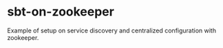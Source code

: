 # sbt-on-zookeeper
Example of setup on service discovery and centralized configuration with zookeeper.
